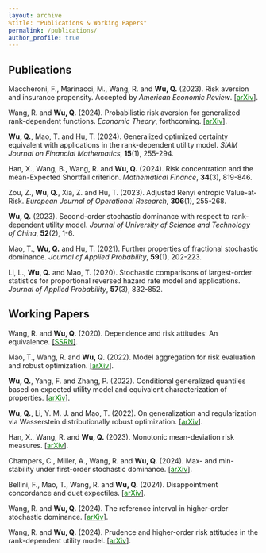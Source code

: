 ```yaml
---
layout: archive
%title: "Publications & Working Papers"
permalink: /publications/
author_profile: true
---
```



## **Publications**


Maccheroni, F., Marinacci, M., Wang, R. and **Wu, Q.** (2023). Risk aversion and insurance propensity. Accepted by *American Economic Review*. [[<span style="color:green">arXiv</span>]](https://arxiv.org/abs/2310.09173).

Wang, R. and **Wu, Q.** (2024). Probabilistic risk aversion for generalized rank-dependent functions. *Economic Theory*, forthcoming. [[<span style="color:green">arXiv</span>]](https://arxiv.org/abs/2209.03425).  

**Wu, Q.**, Mao, T. and Hu, T. (2024). Generalized optimized certainty equivalent with applications in the rank-dependent utility model. *SIAM Journal on Financial Mathematics*, **15**(1), 255-294. 

Han, X., Wang, B., Wang, R. and **Wu, Q.** (2024). Risk concentration and the mean-Expected Shortfall criterion. *Mathematical Finance*, **34**(3), 819-846.

Zou, Z., **Wu, Q.**, Xia, Z. and Hu, T. (2023). Adjusted Renyi entropic Value-at-Risk. *European Journal of Operational Research*, **306**(1), 255-268.

**Wu, Q.** (2023). Second-order stochastic dominance with respect to rank-dependent utility model. *Journal of University of Science and Technology of China*, **52**(2), 1-6.

Mao, T., **Wu, Q.** and Hu, T. (2021). Further properties of fractional stochastic dominance. *Journal of Applied Probability*, **59**(1), 202-223.

Li, L., **Wu, Q.** and Mao, T. (2020). Stochastic comparisons of largest-order statistics for proportional reversed hazard rate model and applications. *Journal of Applied Probability*, **57**(3), 832-852.



## **Working Papers**

Wang, R. and **Wu, Q.** (2020). Dependence and risk attitudes: An equivalence. [[<span style="color:green">SSRN</span>]](https://papers.ssrn.com/sol3/papers.cfm?abstract_id=3707709).

Mao, T., Wang, R. and **Wu, Q.** (2022). Model aggregation for risk evaluation and robust optimization. [[<span style="color:green">arXiv</span>]](https://arxiv.org/abs/2201.06370). 

**Wu, Q.**, Yang, F. and Zhang, P. (2022). Conditional generalized quantiles based on expected utility model and equivalent characterization of properties. [[<span style="color:green">arXiv</span>]](https://arxiv.org/abs/2301.12420). 

**Wu, Q.**, Li, Y. M. J. and Mao, T. (2022). On generalization and regularization via Wasserstein distributionally robust optimization. [[<span style="color:green">arXiv</span>]](https://arxiv.org/abs/2212.05716). 

Han, X., Wang, R. and **Wu, Q.** (2023). Monotonic mean-deviation risk measures. [[<span style="color:green">arXiv</span>]](https://arxiv.org/abs/2312.01034). 

Champers, C., Miller, A., Wang, R. and **Wu, Q.** (2024). Max- and min-stability under first-order stochastic dominance. [[<span style="color:green">arXiv</span>]](http://arxiv.org/abs/2403.13138).

Bellini, F., Mao, T., Wang, R. and **Wu, Q.** (2024). Disappointment concordance and duet expectiles. [[<span style="color:green">arXiv</span>]](https://arxiv.org/abs/2404.17751).

Wang, R. and **Wu, Q.** (2024). The reference interval in higher-order stochastic dominance. [[<span style="color:green">arXiv</span>]](https://arxiv.org/abs/2411.15401). 

Wang, R. and **Wu, Q.** (2024). Prudence and higher-order risk attitudes in the rank-dependent utility model. [[<span style="color:green">arXiv</span>]](https://arxiv.org/abs/2412.15350).






